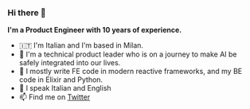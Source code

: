 ### Hi there 👋

**I'm a Product Engineer with 10 years of experience.**

- 🇮🇹 I'm Italian and I'm based in Milan.
- 🧠 I'm a technical product leader who is on a journey to make AI be safely integrated into our lives.
- 🧪 I mostly write FE code in modern reactive frameworks, and my BE code in Elixir and Python.
- 💬 I speak Italian and English
- 📫 Find me on [Twitter](https://twitter.com/andreaazzini)
